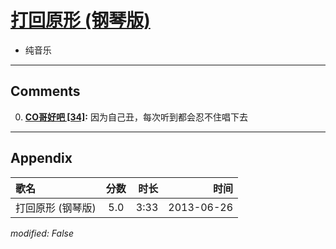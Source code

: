 # [打回原形 (钢琴版)](https://music.163.com/song?id=26608862)

* 纯音乐


---

## Comments
0. **[CO哥好吧 \[34\]](https://music.163.com/#/user/home?id=73215951):** 因为自己丑，每次听到都会忍不住唱下去



---

## Appendix

|歌名|分数|时长|时间|
|:---|:---:|---:|---:|
|打回原形 (钢琴版)|5.0|3:33|2013-06-26

*modified: False*